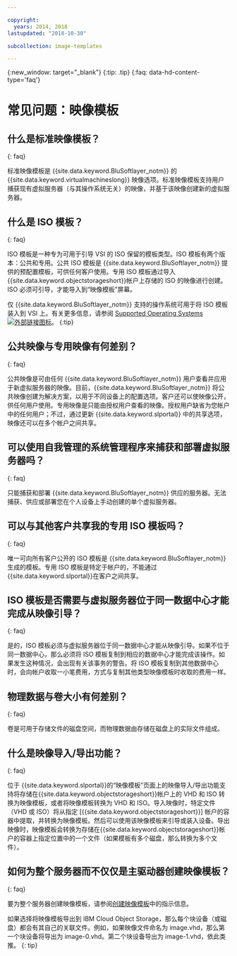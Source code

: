 ```yaml
---

copyright:
  years: 2014, 2018
lastupdated: "2018-10-30"

subcollection: image-templates

---
```



{:new_window: target="_blank"}
{:tip: .tip}
{:faq: data-hd-content-type='faq'}

# 常见问题：映像模板

## 什么是标准映像模板？
{: faq}

标准映像模板是 {{site.data.keyword.BluSoftlayer_notm}} 的 {{site.data.keyword.virtualmachineslong}} 映像选项。标准映像模板支持用户捕获现有虚拟服务器（与其操作系统无关）的映像，并基于该映像创建新的虚拟服务器。

## 什么是 ISO 模板？
{: faq}

ISO 模板是一种专为可用于引导 VSI 的 ISO 保留的模板类型。ISO 模板有两个版本：公共和专用。公共 ISO 模板是 {{site.data.keyword.BluSoftlayer_notm}} 提供的预配置模板，可供任何客户使用。专用 ISO 模板通过导入{{site.data.keyword.objectstorageshort}}帐户上存储的 ISO 的映像进行创建。ISO 必须可引导，才能导入到“映像模板”屏幕。

仅 {{site.data.keyword.BluSoftlayer_notm}} 支持的操作系统可用于将 ISO 模板装入到 VSI 上。有关更多信息，请参阅 [Supported Operating Systems ![外部链接图标](../../icons/launch-glyph.svg "外部链接图标")](http://www.softlayer.com/services/software/)。
{:tip}

## 公共映像与专用映像有何差别？
{: faq}

公共映像是可由任何 {{site.data.keyword.BluSoftlayer_notm}} 用户查看并应用于新虚拟服务器的映像。目前，{{site.data.keyword.BluSoftlayer_notm}} 将公共映像创建为解决方案，以用于不同设备上的配置选项。客户还可以使映像公开，供任何用户使用。专用映像是只能由授权用户查看的映像。授权用户缺省为您帐户中的任何用户；不过，通过更新 {{site.data.keyword.slportal}} 中的共享选项，映像还可以在多个帐户之间共享。

## 可以使用自我管理的系统管理程序来捕获和部署虚拟服务器吗？
{: faq}

只能捕获和部署 {{site.data.keyword.BluSoftlayer_notm}} 供应的服务器。无法捕获、供应或部署您在个人设备上手动创建的单个虚拟服务器。

## 可以与其他客户共享我的专用 ISO 模板吗？
{: faq}

唯一可向所有客户公开的 ISO 模板是 {{site.data.keyword.BluSoftlayer_notm}} 生成的模板。专用 ISO 模板是特定于帐户的，不能通过 {{site.data.keyword.slportal}}在客户之间共享。

## ISO 模板是否需要与虚拟服务器位于同一数据中心才能完成从映像引导？
{: faq}

是的，ISO 模板必须与虚拟服务器位于同一数据中心才能从映像引导。如果不位于同一数据中心，那么必须将 ISO 模板复制到相应的数据中心才能完成该操作。如果发生这种情况，会出现有关该事务的警告。将 ISO 模板复制到其他数据中心时，会向帐户收取一小笔费用，方式与复制其他类型映像模板时收取的费用一样。

## 物理数据与卷大小有何差别？
{: faq}

卷是可用于存储文件的磁盘空间，而物理数据由存储在磁盘上的实际文件组成。

## 什么是映像导入/导出功能？
{: faq}

位于 {{site.data.keyword.slportal}}的“映像模板”页面上的映像导入/导出功能支持将存储在{{site.data.keyword.objectstorageshort}}帐户上的 VHD 和 ISO 转换为映像模板，或者将映像模板转换为 VHD 和 ISO。导入映像时，特定文件（VHD 或 ISO）将从指定 [{{site.data.keyword.objectstorageshort}}] 帐户的容器中提取，并转换为映像模板。然后可以使用该映像模板来引导或装入设备。导出映像时，映像模板会转换为存储在{{site.data.keyword.objectstorageshort}}帐户的容器上指定位置中的一个文件（如果模板有多个磁盘，那么转换为多个文件）。

## 如何为整个服务器而不仅仅是主驱动器创建映像模板？
{: faq}

要为整个服务器创建映像模板，请参阅[创建映像模板](/docs/infrastructure/image-templates?topic=image-templates-creating-an-image-template)中的指示信息。

如果选择将映像模板导出到 IBM Cloud Object Storage，那么每个块设备（或磁盘）都会有其自己的关联文件。例如，如果映像文件命名为 image.vhd，那么第一个块设备将导出为 image-0.vhd。第二个块设备导出为 image-1.vhd，依此类推。
{: tip}
